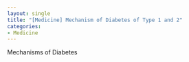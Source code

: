 ```yaml
---
layout: single
title: "[Medicine] Mechanism of Diabetes of Type 1 and 2"
categories:
- Medicine
---
```


Mechanisms of Diabetes